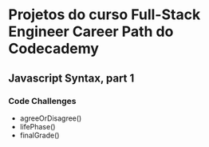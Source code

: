 # Projetos do curso **Full-Stack Engineer Career Path** do Codecademy


## Javascript Syntax, part 1
### Code Challenges
* agreeOrDisagree()
* lifePhase()
* finalGrade()
